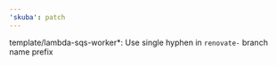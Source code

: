 ```yaml
---
'skuba': patch
---
```


template/lambda-sqs-worker\*: Use single hyphen in `renovate-` branch name prefix
